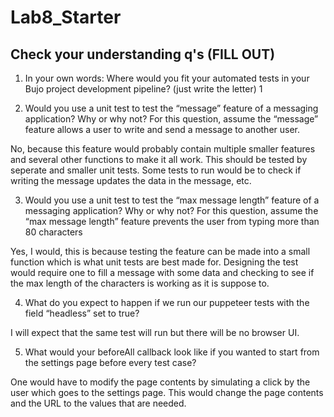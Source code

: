 # Lab8_Starter

## Check your understanding q's (FILL OUT)
1. In your own words: Where would you fit your automated tests in your Bujo project development pipeline? (just write the letter) 1

2. Would you use a unit test to test the “message” feature of a messaging application? Why or why not? For this question, assume the “message” feature allows a user to write and send a message to another user.

No, because this feature would probably contain multiple smaller features and several other functions to make it all work. This should be tested by seperate and smaller unit tests. Some tests to run would be to check if writing the message updates the data in the message, etc.

3. Would you use a unit test to test the “max message length” feature of a messaging application? Why or why not? For this question, assume the “max message length” feature prevents the user from typing more than 80 characters

Yes, I would, this is because testing the feature can be made into a small function which is what unit tests are best made for. Designing the test would require one to fill a message with some data and checking to see if the max length of the characters is working as it is suppose to. 

4. What do you expect to happen if we run our puppeteer tests with the field “headless” set to true?

I will expect that the same test will run but there will be no browser UI.

5. What would your beforeAll callback look like if you wanted to start from the settings page before every test case?


One would have to modify the page contents by simulating a click by the user which goes to the settings page. This would change the page contents and the URL to the values that are needed.
